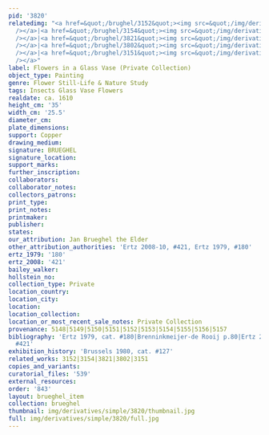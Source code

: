```yaml
---
pid: '3820'
relatedimg: "<a href=&quot;/brughel/3152&quot;><img src=&quot;/img/derivatives/simple/3152/thumbnail.jpg&quot;
  /></a>|<a href=&quot;/brughel/3154&quot;><img src=&quot;/img/derivatives/simple/3154/thumbnail.jpg&quot;
  /></a>|<a href=&quot;/brughel/3821&quot;><img src=&quot;/img/derivatives/simple/3821/thumbnail.jpg&quot;
  /></a>|<a href=&quot;/brughel/3802&quot;><img src=&quot;/img/derivatives/simple/3802/thumbnail.jpg&quot;
  /></a>|<a href=&quot;/brughel/3151&quot;><img src=&quot;/img/derivatives/simple/3151/thumbnail.jpg&quot;
  /></a>"
label: Flowers in a Glass Vase (Private Collection)
object_type: Painting
genre: Flower Still-Life & Nature Study
tags: Insects Glass Vase Flowers
realdate: ca. 1610
height_cm: '35'
width_cm: '25.5'
diameter_cm: 
plate_dimensions: 
support: Copper
drawing_medium: 
signature: BRUEGHEL
signature_location: 
support_marks: 
further_inscription: 
collaborators: 
collaborator_notes: 
collectors_patrons: 
print_type: 
print_notes: 
printmaker: 
publisher: 
states: 
our_attribution: Jan Brueghel the Elder
other_attribution_authorities: 'Ertz 2008-10, #421, Ertz 1979, #180'
ertz_1979: '180'
ertz_2008: '421'
bailey_walker: 
hollstein_no: 
collection_type: Private
location_country: 
location_city: 
location: 
location_collection: 
location_or_most_recent_sale_notes: Private Collection
provenance: 5148|5149|5150|5151|5152|5153|5154|5155|5156|5157
bibliography: 'Ertz 1979, cat. #180|Brenninkmeijer-de Rooij p.80|Ertz 2008-10, cat.
  #421'
exhibition_history: 'Brussels 1980, cat. #127'
related_works: 3152|3154|3821|3802|3151
copies_and_variants: 
curatorial_files: '539'
external_resources: 
order: '843'
layout: brueghel_item
collection: brueghel
thumbnail: img/derivatives/simple/3820/thumbnail.jpg
full: img/derivatives/simple/3820/full.jpg
---
```


